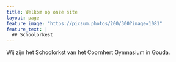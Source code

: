 ```yaml
---
title: Welkom op onze site
layout: page
feature_image: "https://picsum.photos/200/300?image=1081"
feature_text: |
  ## Schoolorkest
---
```


Wij zijn het Schoolorkst van het Coornhert Gymnasium in Gouda.


